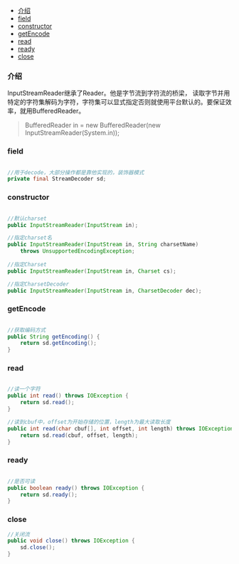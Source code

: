 - [介绍](#介绍)
- [field](#field)
- [constructor](#constructor)
- [getEncode](#getencode)
- [read](#read)
- [ready](#ready)
- [close](#close)


### 介绍
InputStreamReader继承了Reader。他是字节流到字符流的桥梁，
读取字节并用特定的字符集解码为字符，字符集可以显式指定否则就使用平台默认的。要保证效率，就用BufferedReader。

> BufferedReader in = new BufferedReader(new InputStreamReader(System.in));

### field

```java

//用于decode，大部分操作都是靠他实现的，装饰器模式
private final StreamDecoder sd;

```

### constructor

```java

//默认charset
public InputStreamReader(InputStream in);

//指定charset名
public InputStreamReader(InputStream in, String charsetName)
    throws UnsupportedEncodingException;
    
//指定Charset
public InputStreamReader(InputStream in, Charset cs);

//指定CharsetDecoder
public InputStreamReader(InputStream in, CharsetDecoder dec);


```

### getEncode

```java

//获取编码方式
public String getEncoding() {
    return sd.getEncoding();
}

```

### read

```java

//读一个字符
public int read() throws IOException {
    return sd.read();
}

//读到cbuf中，offset为开始存储的位置，length为最大读取长度
public int read(char cbuf[], int offset, int length) throws IOException {
    return sd.read(cbuf, offset, length);
}

```

### ready

```java

//是否可读
public boolean ready() throws IOException {
    return sd.ready();
}


```

### close

```java
//关闭流
public void close() throws IOException {
    sd.close();
}

```


